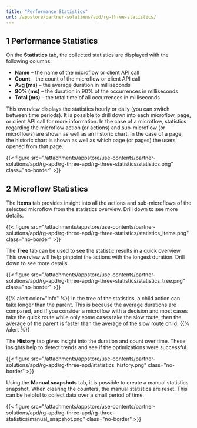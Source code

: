 ```yaml
---
title: "Performance Statistics"
url: /appstore/partner-solutions/apd/rg-three-statistics/
---
```


## 1 Performance Statistics

On the **Statistics** tab, the collected statistics are displayed with the following columns:

* **Name** – the name of the microflow or client API call
* **Count** – the count of the microflow or client API call
* **Avg (ms)** – the average duration in milliseconds
* **90% (ms)** – the duration in 90% of the occurrences in milliseconds
* **Total (ms)** – the total time of all occurrences in milliseconds

This overview displays the statistics hourly or daily (you can switch between time periods). It is possible to drill down into each microflow, page, or client API call for more information. In the case of a microflow, statistics regarding the microflow action (or actions) and sub-microflow (or microflows) are shown as well as an historic chart. In the case of a page, the historic chart is shown as well as which page (or pages) the users opened from that page. 

{{< figure src="/attachments/appstore/use-contents/partner-solutions/apd/rg-apd/rg-three-apd/rg-three-statistics/statistics.png" class="no-border" >}}

## 2 Microflow Statistics

The **Items** tab provides insight into all the actions and sub-microflows of the selected microflow from the statistics overview. Drill down to see more details.

{{< figure src="/attachments/appstore/use-contents/partner-solutions/apd/rg-apd/rg-three-apd/rg-three-statistics/statistics_items.png" class="no-border" >}}

The **Tree** tab can be used to see the statistic results in a quick overview. This overview will help pinpoint the actions with the longest duration. Drill down to see more details.

{{< figure src="/attachments/appstore/use-contents/partner-solutions/apd/rg-apd/rg-three-apd/rg-three-statistics/statistics_tree.png" class="no-border" >}}

{{% alert color="info" %}}
In the tree of the statistics, a child action can take longer than the parent. This is because the average durations are compared, and if you consider a microflow with a decision and most cases take the quick route while only some cases take the slow route, then the average of the parent is faster than the average of the slow route child.
{{% /alert %}}

The **History** tab gives insight into the duration and count over time. These insights help to detect trends and see if the optimizations were successful. 

{{< figure src="/attachments/appstore/use-contents/partner-solutions/apd/rg-apd/rg-three-apd/statistics_history.png" class="no-border" >}}

Using the **Manual snapshots** tab, it is possible to create a manual statistics snapshot. When clearing the counters, the manual statistics are reset. This can be helpful to collect data over a small period of time.

{{< figure src="/attachments/appstore/use-contents/partner-solutions/apd/rg-apd/rg-three-apd/rg-three-statistics/manual_snapshot.png" class="no-border" >}}
